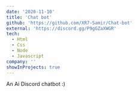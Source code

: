 ```yaml
---
date: '2020-11-10'
title: 'Chat bot'
github: 'https://github.com/XR7-Samir/Chat-bot'
external: 'https://discord.gg/P9gGZaXWGR'
tech:
  - Html
  - Css
  - Node
  - Javascript
company: ''
showInProjects: true
---
```


An Ai Discord chatbot :)
